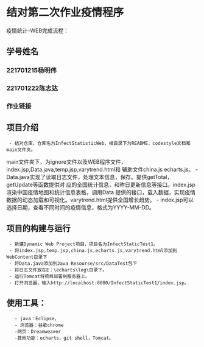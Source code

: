 # 结对第二次作业疫情程序
疫情统计-WEB完成流程：
## 学号姓名

### 221701215杨明伟

### 221701222陈志达

### 作业链接

## 项目介绍
     - 结对仓库，仓库名为InfectStatisticWeb，根目录下为README，codestyle文档和main文件夹。
main文件夹下，为ignore文件以及WEB程序文件，index.jsp,Data.java,temp.jsp,varytrend.html和
辅助文件china.js echarts.js。
     - Data.java实现了读取日志文件，处理文本信息，保存。提供getTotal，getUpdate等函数提供对
应的全国统计信息，和昨日更新信息等接口。index.jsp渲染中国疫情地图和统计信息表格，调用Data
提供的接口，载入数据，实现疫情数据的动态加载和可视化。varytrend.html提供全国增长趋势。
     - index.jsp可以选择日期，查看不同时间的疫情信息，格式为YYYY-MM-DD。

## 项目的构建与运行
     - 新建Dynamic Web Project项目，项目名为InfectStaticTest1。
     - 将index.jsp,temp.jsp,china.js,echarts.js,varytrend.html添加到WebContent目录下
     - 将Data.java添加到Java Resourse/src/DataTest包下
     - 将日志文件放在E：\echarts\log\目录下。
     - 运行Tomcat将项目部署到服务器上。
     - 打开浏览器，输入http://localhost:8080/InfectStaticTest1/index.jsp。


## 使用工具：
       - java：Eclipse，
       - 浏览器：谷歌chrome
       -网页：Dreamweaver
       -其他功能：echarts，git shell，Tomcat。